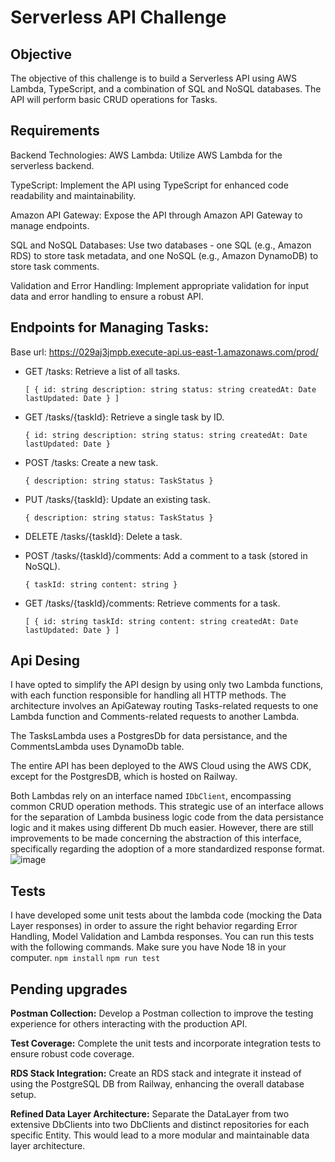 # Serverless API Challenge

## Objective
The objective of this challenge is to build a Serverless API using AWS Lambda, TypeScript, and a combination of SQL and NoSQL databases. The API will perform basic CRUD operations for Tasks.

## Requirements
Backend Technologies:
AWS Lambda: Utilize AWS Lambda for the serverless backend.

TypeScript: Implement the API using TypeScript for enhanced code readability and maintainability.

Amazon API Gateway: Expose the API through Amazon API Gateway to manage endpoints.

SQL and NoSQL Databases: Use two databases - one SQL (e.g., Amazon RDS) to store task metadata, and one NoSQL (e.g., Amazon DynamoDB) to store task comments.

Validation and Error Handling: Implement appropriate validation for input data and error handling to ensure a robust API.

## Endpoints for Managing Tasks:
Base url: https://029aj3jmpb.execute-api.us-east-1.amazonaws.com/prod/

- GET /tasks: Retrieve a list of all tasks.
  
  `[
    {
      id: string
      description: string
      status: string
      createdAt: Date
      lastUpdated: Date
    }
  ]`
- GET /tasks/{taskId}: Retrieve a single task by ID.

  `
  {
    id: string
    description: string
    status: string
    createdAt: Date
    lastUpdated: Date
  }
  `
- POST /tasks: Create a new task.

  `{
    description: string
    status: TaskStatus
  }`
- PUT /tasks/{taskId}: Update an existing task.

  `{
    description: string
    status: TaskStatus
  }`
- DELETE /tasks/{taskId}: Delete a task.
- POST /tasks/{taskId}/comments: Add a comment to a task (stored in NoSQL).

  `{
    taskId: string
    content: string
  }`

- GET /tasks/{taskId}/comments: Retrieve comments for a task.

  `
  [
    {
    id: string
    taskId: string
    content: string
    createdAt: Date
    lastUpdated: Date
    }
  ]
  `

## Api Desing
I have opted to simplify the API design by using only two Lambda functions, with each function responsible for handling all HTTP methods.
The architecture involves an ApiGateway routing Tasks-related requests to one Lambda function and Comments-related requests to another Lambda.

The TasksLambda uses a PostgresDb for data persistance, and the CommentsLambda uses DynamoDb table.

The entire API has been deployed to the AWS Cloud using the AWS CDK, except for the PostgresDB, which is hosted on Railway.

Both Lambdas rely on an interface named `IDbClient`, encompassing common CRUD operation methods.
This strategic use of an interface allows for the separation of Lambda business logic code from the data persistance logic and it makes using different Db much easier.
However, there are still improvements to be made concerning the abstraction of this interface, specifically regarding the adoption of a more standardized response format.
![image](https://github.com/facundo1cabrera/cdk-challenge/assets/83284235/5351f0f7-14bc-435c-902b-18facca4cdfb)

## Tests
I have developed some unit tests about the lambda code (mocking the Data Layer responses) in order to assure the right behavior regarding Error Handling, Model Validation and Lambda responses.
You can run this tests with the following commands.
Make sure you have Node 18 in your computer.
`npm install`
`npm run test`

## Pending upgrades
**Postman Collection:** Develop a Postman collection to improve the testing experience for others interacting with the production API.

**Test Coverage:** Complete the unit tests and incorporate integration tests to ensure robust code coverage.

**RDS Stack Integration:** Create an RDS stack and integrate it instead of using the PostgreSQL DB from Railway, enhancing the overall database setup.

**Refined Data Layer Architecture:** Separate the DataLayer from two extensive DbClients into two DbClients and distinct repositories for each specific Entity. This would lead to a more modular and maintainable data layer architecture.
